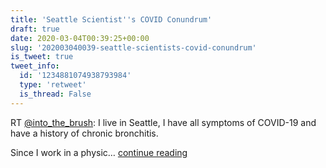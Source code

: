 ```yaml
---
title: 'Seattle Scientist''s COVID Conundrum'
draft: true
date: 2020-03-04T00:39:25+00:00
slug: '202003040039-seattle-scientists-covid-conundrum'
is_tweet: true
tweet_info:
  id: '1234881074938793984'
  type: 'retweet'
  is_thread: False
---
```




RT [@into_the_brush](https://x.com/into_the_brush): I live in Seattle, I have all symptoms of COVID-19 and have a history of chronic bronchitis. 

Since I work in a physic… [continue reading](https://x.com/sytelus/status/1234881074938793984)
